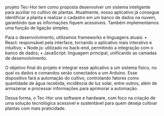 projeto Tec-Hor tem como proposta desenvolver um sistema inteligente para auxiliar no cultivo de plantas. Atualmente, nosso aplicativo já consegue identificar a planta e realizar o cadastro em um banco de dados na nuvem, garantindo que as informações fiquem acessíveis. Também implementamos uma função de ligação simples.

Para o desenvolvimento, utilizamos frameworks e linguagens atuais:
	•	React: responsável pela interface, tornando o aplicativo mais interativo e intuitivo;
	•	Node.js: utilizado no back-end, permitindo a integração com o banco de dados;
	•	JavaScript: linguagem principal, unificando as camadas de desenvolvimento.

O objetivo final do projeto é integrar esse aplicativo a um sistema físico, no qual os dados e comandos serão conectados a um Arduino. Esse dispositivo fará a automação do cultivo, controlando fatores como quantidade de água recebida, incidência de luz solar, entre outros, além de armazenar e processar informações para aprimorar a automação.

Dessa forma, o Tec-Hor une software e hardware, com foco na criação de uma solução tecnológica acessível e sustentável para quem deseja cultivar plantas com mais praticidade.
